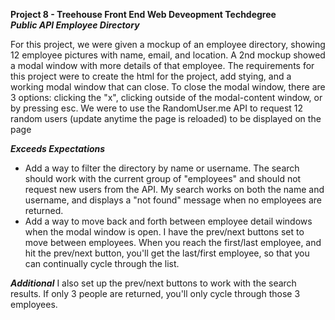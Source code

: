 **Project 8 - Treehouse Front End Web Deveopment Techdegree**    
***Public API Employee Directory***

For this project, we were given a mockup of an employee directory, showing 12 employee pictures with name, email, and location.  A 2nd mockup showed a modal window with more details of that employee. The requirements for this project were to create the html for the project, add stying, and a working modal window that can close.  To close the modal window, there are 3 options: clicking the "x", clicking outside of the modal-content window, or by pressing esc. We were to use the RandomUser.me API to request 12 random users (update anytime the page is reloaded) to be displayed on the page




***Exceeds Expectations***
* Add a way to filter the directory by name or username.  The search should work with the current group of "employees" and should not request new users from the API.  My search works on both the name and username, and displays a "not found" message when no employees are returned.
* Add a way to move back and forth between employee detail windows when the modal window is open.  I have the prev/next buttons set to move between employees.  When you reach the first/last employee, and hit the prev/next button, you'll get the last/first employee, so that you can continually cycle through the list.  

***Additional***
I also set up the prev/next buttons to work with the search results.  If only 3 people are returned, you'll only cycle through those 3 employees.  
